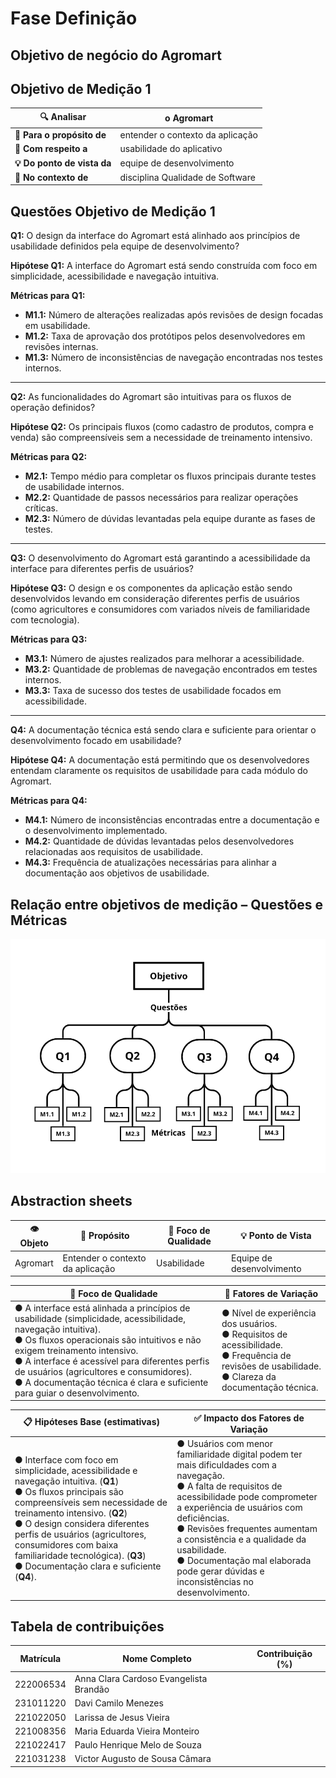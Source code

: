 # Fase Definição

## Objetivo de negócio do Agromart

## Objetivo de Medição 1

| **🔍 Analisar**          | o Agromart                                |
|--------------------------|-------------------------------------------|
| **🎯 Para o propósito de** | entender o contexto da aplicação         |
| **📍 Com respeito a**     | usabilidade do aplicativo                |
| **💡 Do ponto de vista da** | equipe de desenvolvimento                |
| **🏫 No contexto de**     | disciplina Qualidade de Software          |

## Questões Objetivo de Medição 1

**Q1:** O design da interface do Agromart está alinhado aos princípios de usabilidade definidos pela equipe de desenvolvimento?

**Hipótese Q1:** A interface do Agromart está sendo construída com foco em simplicidade, acessibilidade e navegação intuitiva.

**Métricas para Q1:**

- **M1.1:** Número de alterações realizadas após revisões de design focadas em usabilidade.
- **M1.2:** Taxa de aprovação dos protótipos pelos desenvolvedores em revisões internas.
- **M1.3:** Número de inconsistências de navegação encontradas nos testes internos.

---

**Q2:** As funcionalidades do Agromart são intuitivas para os fluxos de operação definidos?

**Hipótese Q2:** Os principais fluxos (como cadastro de produtos, compra e venda) são compreensíveis sem a necessidade de treinamento intensivo.

**Métricas para Q2:**

- **M2.1:** Tempo médio para completar os fluxos principais durante testes de usabilidade internos.
- **M2.2:** Quantidade de passos necessários para realizar operações críticas.
- **M2.3:** Número de dúvidas levantadas pela equipe durante as fases de testes.

---

**Q3:** O desenvolvimento do Agromart está garantindo a acessibilidade da interface para diferentes perfis de usuários?

**Hipótese Q3:** O design e os componentes da aplicação estão sendo desenvolvidos levando em consideração diferentes perfis de usuários (como agricultores e consumidores com variados níveis de familiaridade com tecnologia).

**Métricas para Q3:**

- **M3.1:** Número de ajustes realizados para melhorar a acessibilidade.
- **M3.2:** Quantidade de problemas de navegação encontrados em testes internos.
- **M3.3:** Taxa de sucesso dos testes de usabilidade focados em acessibilidade.

---

**Q4:** A documentação técnica está sendo clara e suficiente para orientar o desenvolvimento focado em usabilidade?

**Hipótese Q4:** A documentação está permitindo que os desenvolvedores entendam claramente os requisitos de usabilidade para cada módulo do Agromart.

**Métricas para Q4:**

- **M4.1:** Número de inconsistências encontradas entre a documentação e o desenvolvimento implementado.
- **M4.2:** Quantidade de dúvidas levantadas pelos desenvolvedores relacionadas aos requisitos de usabilidade.
- **M4.3:** Frequência de atualizações necessárias para alinhar a documentação aos objetivos de usabilidade.

## Relação entre objetivos de medição – Questões e Métricas

![Questões e Métricas](../assets/QuestoesMetricas.png)

## Abstraction sheets

| **👁️ Objeto** | **🚀 Propósito** | **📍 Foco de Qualidade** | **💡 Ponto de Vista** |
|---------------|-----------------|-------------------------|----------------------|
| Agromart      | Entender o contexto da aplicação | Usabilidade | Equipe de desenvolvimento |

| 🎯 **Foco de Qualidade** | 🧩 **Fatores de Variação** |
|------------------------|---------------------------|
| ● A interface está alinhada a princípios de usabilidade (simplicidade, acessibilidade, navegação intuitiva).<br>● Os fluxos operacionais são intuitivos e não exigem treinamento intensivo.<br>● A interface é acessível para diferentes perfis de usuários (agricultores e consumidores).<br>● A documentação técnica é clara e suficiente para guiar o desenvolvimento. | ● Nível de experiência dos usuários.<br>● Requisitos de acessibilidade.<br>● Frequência de revisões de usabilidade.<br>● Clareza da documentação técnica. |

| 📋 **Hipóteses Base (estimativas)** | ✅ **Impacto dos Fatores de Variação** |
|------------------------------------|--------------------------------------|
| ● Interface com foco em simplicidade, acessibilidade e navegação intuitiva. (**Q1**)<br>● Os fluxos principais são compreensíveis sem necessidade de treinamento intensivo. (**Q2**)<br>● O design considera diferentes perfis de usuários (agricultores, consumidores com baixa familiaridade tecnológica). (**Q3**)<br>● Documentação clara e suficiente (**Q4**). | ● Usuários com menor familiaridade digital podem ter mais dificuldades com a navegação.<br>● A falta de requisitos de acessibilidade pode comprometer a experiência de usuários com deficiências.<br>● Revisões frequentes aumentam a consistência e a qualidade da usabilidade.<br>● Documentação mal elaborada pode gerar dúvidas e inconsistências no desenvolvimento. |

## Tabela de contribuições

| Matrícula       | Nome Completo                          | Contribuição (%) |
|-----------------|----------------------------------------|------------------|
| 222006534       | Anna Clara Cardoso Evangelista Brandão |              |
| 231011220       | Davi Camilo Menezes                    |              |
| 221022050       | Larissa de Jesus Vieira                |              |
| 221008356       | Maria Eduarda Vieira Monteiro          |               |
| 221022417       | Paulo Henrique Melo de Souza           |               |
| 221031238       | Victor Augusto de Sousa Câmara         |               |
